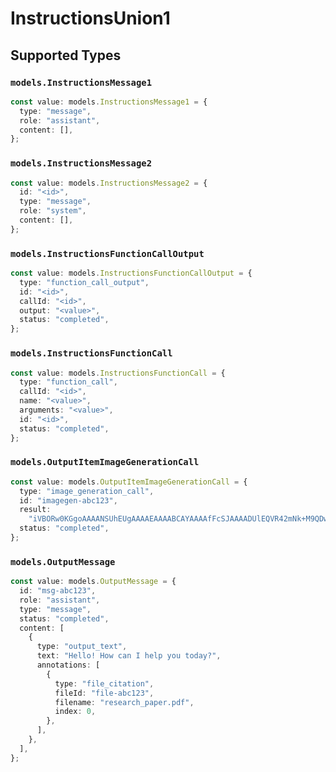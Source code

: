 # InstructionsUnion1


## Supported Types

### `models.InstructionsMessage1`

```typescript
const value: models.InstructionsMessage1 = {
  type: "message",
  role: "assistant",
  content: [],
};
```

### `models.InstructionsMessage2`

```typescript
const value: models.InstructionsMessage2 = {
  id: "<id>",
  type: "message",
  role: "system",
  content: [],
};
```

### `models.InstructionsFunctionCallOutput`

```typescript
const value: models.InstructionsFunctionCallOutput = {
  type: "function_call_output",
  id: "<id>",
  callId: "<id>",
  output: "<value>",
  status: "completed",
};
```

### `models.InstructionsFunctionCall`

```typescript
const value: models.InstructionsFunctionCall = {
  type: "function_call",
  callId: "<id>",
  name: "<value>",
  arguments: "<value>",
  id: "<id>",
  status: "completed",
};
```

### `models.OutputItemImageGenerationCall`

```typescript
const value: models.OutputItemImageGenerationCall = {
  type: "image_generation_call",
  id: "imagegen-abc123",
  result:
    "iVBORw0KGgoAAAANSUhEUgAAAAEAAAABCAYAAAAfFcSJAAAADUlEQVR42mNk+M9QDwADhgGAWjR9awAAAABJRU5ErkJggg==",
  status: "completed",
};
```

### `models.OutputMessage`

```typescript
const value: models.OutputMessage = {
  id: "msg-abc123",
  role: "assistant",
  type: "message",
  status: "completed",
  content: [
    {
      type: "output_text",
      text: "Hello! How can I help you today?",
      annotations: [
        {
          type: "file_citation",
          fileId: "file-abc123",
          filename: "research_paper.pdf",
          index: 0,
        },
      ],
    },
  ],
};
```


